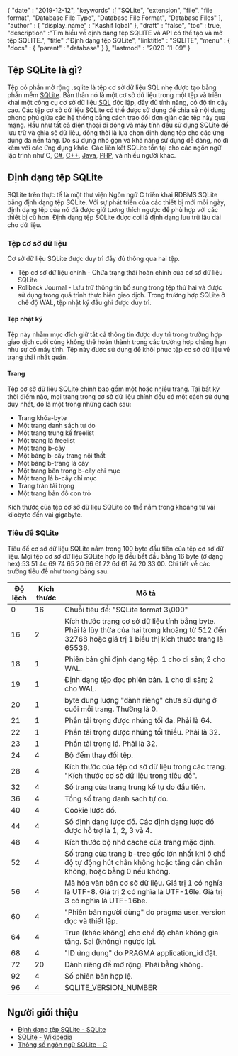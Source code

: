 {
  "date" : "2019-12-12",
  "keywords" :[ "SQLite", "extension", "file", "file format", "Database File Type", "Database File Format", "Database Files" ],
  "author" : {
    "display_name" : "Kashif Iqbal"
},
  "draft" : "false",
  "toc" : true,
  "description" :"Tìm hiểu về định dạng tệp SQLITE và API có thể tạo và mở tệp SQLITE.",
  "title" :"Định dạng tệp SQLite",
  "linktitle" : "SQLITE",
  "menu" : {
    "docs" : {
      "parent" : "database"
}
},
  "lastmod" : "2020-11-09"
}

## Tệp SQLite là gì?

Tệp có phần mở rộng .sqlite là tệp cơ sở dữ liệu SQL nhẹ được tạo bằng phần mềm [SQLite](https://www.sqlite.org/index.html). Bản thân nó là một cơ sở dữ liệu trong một tệp và triển khai một công cụ cơ sở dữ liệu [SQL](/vi/database/sql/) độc lập, đầy đủ tính năng, có độ tin cậy cao. Các tệp cơ sở dữ liệu SQLite có thể được sử dụng để chia sẻ nội dung phong phú giữa các hệ thống bằng cách trao đổi đơn giản các tệp này qua mạng. Hầu như tất cả điện thoại di động và máy tính đều sử dụng SQLite để lưu trữ và chia sẻ dữ liệu, đồng thời là lựa chọn định dạng tệp cho các ứng dụng đa nền tảng. Do sử dụng nhỏ gọn và khả năng sử dụng dễ dàng, nó đi kèm với các ứng dụng khác. Các liên kết SQLite tồn tại cho các ngôn ngữ lập trình như C, [C#](/vi/programming/cs/), [C++](/vi/programming/cpp), [Java](/vi/programming/java/), [PHP](/vi/programming/php/ ), và nhiều người khác.

## Định dạng tệp SQLite

SQLite trên thực tế là một thư viện Ngôn ngữ C triển khai RDBMS SQLite bằng định dạng tệp SQLite. Với sự phát triển của các thiết bị mới mỗi ngày, định dạng tệp của nó đã được giữ tương thích ngược để phù hợp với các thiết bị cũ hơn. Định dạng tệp SQLite được coi là định dạng lưu trữ lâu dài cho dữ liệu.

### Tệp cơ sở dữ liệu

Cơ sở dữ liệu SQLite được duy trì đầy đủ thông qua hai tệp.
* Tệp cơ sở dữ liệu chính - Chứa trạng thái hoàn chỉnh của cơ sở dữ liệu SQLite
* Rollback Journal - Lưu trữ thông tin bổ sung trong tệp thứ hai và được sử dụng trong quá trình thực hiện giao dịch. Trong trường hợp SQLite ở chế độ WAL, tệp nhật ký đầu ghi được duy trì.

#### Tệp nhật ký

Tệp này nhằm mục đích giữ tất cả thông tin được duy trì trong trường hợp giao dịch cuối cùng không thể hoàn thành trong các trường hợp chẳng hạn như sự cố máy tính. Tệp này được sử dụng để khôi phục tệp cơ sở dữ liệu về trạng thái nhất quán.

#### Trang

Tệp cơ sở dữ liệu SQLite chính bao gồm một hoặc nhiều trang. Tại bất kỳ thời điểm nào, mọi trang trong cơ sở dữ liệu chính đều có một cách sử dụng duy nhất, đó là một trong những cách sau:

* Trang khóa-byte
* Một trang danh sách tự do
* Một trang trung kế freelist
* Một trang lá freelist
* Một trang b-cây
* Một bảng b-cây trang nội thất
* Một bảng b-trang lá cây
* Một trang bên trong b-cây chỉ mục
* Một trang lá b-cây chỉ mục
* Trang tràn tải trọng
* Một trang bản đồ con trỏ

Kích thước của tệp cơ sở dữ liệu SQLite có thể nằm trong khoảng từ vài kilobyte đến vài gigabyte.

### Tiêu đề SQLite

Tiêu đề cơ sở dữ liệu SQLite nằm trong 100 byte đầu tiên của tệp cơ sở dữ liệu. Mọi tệp cơ sở dữ liệu SQLite hợp lệ đều bắt đầu bằng 16 byte (ở dạng hex):53 51 4c 69 74 65 20 66 6f 72 6d 61 74 20 33 00. Chi tiết về các trường tiêu đề như trong bảng sau.

|Độ lệch|Kích thước|Mô tả|
---|---|---|
|0|16|Chuỗi tiêu đề: "SQLite format 3\000"|
|16|2|Kích thước trang cơ sở dữ liệu tính bằng byte. Phải là lũy thừa của hai trong khoảng từ 512 đến 32768 hoặc giá trị 1 biểu thị kích thước trang là 65536.|
|18|1|Phiên bản ghi định dạng tệp. 1 cho di sản; 2 cho WAL.|
|19|1|Định dạng tệp đọc phiên bản. 1 cho di sản; 2 cho WAL.|
|20|1|byte dung lượng "dành riêng" chưa sử dụng ở cuối mỗi trang. Thường là 0.|
|21|1|Phần tải trọng được nhúng tối đa. Phải là 64.|
|22|1|Phần tải trọng được nhúng tối thiểu. Phải là 32.|
|23|1|Phần tải trọng lá. Phải là 32.|
|24|4|Bộ đếm thay đổi tệp.|
|28|4|Kích thước của tệp cơ sở dữ liệu trong các trang. "Kích thước cơ sở dữ liệu trong tiêu đề".|
|32|4|Số trang của trang trung kế tự do đầu tiên.|
|36|4|Tổng số trang danh sách tự do.|
|40|4|Cookie lược đồ.|
|44|4|Số định dạng lược đồ. Các định dạng lược đồ được hỗ trợ là 1, 2, 3 và 4.|
|48|4|Kích thước bộ nhớ cache của trang mặc định.|
|52|4|Số trang của trang b-tree gốc lớn nhất khi ở chế độ tự động hút chân không hoặc tăng dần chân không, hoặc bằng 0 nếu không.|
|56|4|Mã hóa văn bản cơ sở dữ liệu. Giá trị 1 có nghĩa là UTF-8. Giá trị 2 có nghĩa là UTF-16le. Giá trị 3 có nghĩa là UTF-16be.|
|60|4|"Phiên bản người dùng" do pragma user_version đọc và thiết lập.|
|64|4|True (khác không) cho chế độ chân không gia tăng. Sai (không) ngược lại.|
|68|4|"ID ứng dụng" do PRAGMA application_id đặt.|
|72|20|Dành riêng để mở rộng. Phải bằng không.|
|92|4|Số phiên bản hợp lệ.|
|96|4|SQLITE_VERSION_NUMBER|

## Người giới thiệu ##

* [Định dạng tệp SQLite - SQLite](https://www.sqlite.org/fileformat2.html)
* [SQLite - Wikipedia](https://vi.wikipedia.org/wiki/SQLite)
* [Thông số ngôn ngữ SQLite - C](https://www.sqlite.org/c3ref/intro.html)

